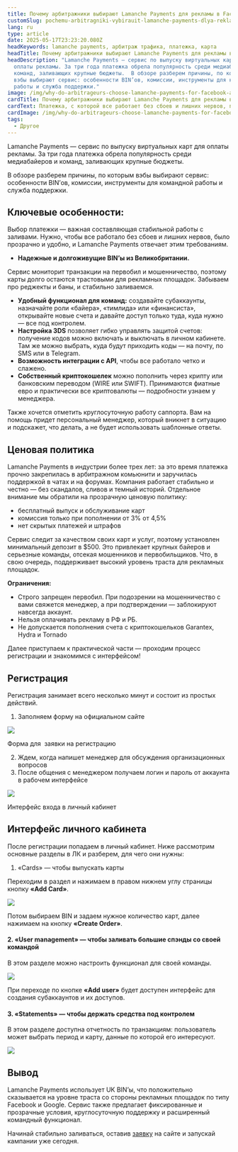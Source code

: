 ```yaml
---
title: Почему арбитражники выбирают Lamanche Payments для рекламы в Facebook и Google?
customSlug: pochemu-arbitragniki-vybirauit-lamanche-payments-dlya-reklamy-v-facebook-i-google
lang: ru
type: article
date: 2025-05-17T23:23:20.080Z
headKeywords: lamanche payments, арбитраж трафика, платежка, карта
headTitle: Почему арбитражники выбирают Lamanche Payments для рекламы в Facebook и Google?
headDescription: "Lamanche Payments — сервис по выпуску виртуальных карт для
  оплаты рекламы. За три года платежка обрела популярность среди медиабайеров и
  команд, заливающих крупные бюджеты.  В обзоре разберем причины, по которым
  вэбы выбирают сервис: особенности BIN’ов, комиссии, инструменты для командной
  работы и служба поддержки."
image: /img/why-do-arbitrageurs-choose-lamanche-payments-for-facebook-and-google-advertising-.jpg
cardTitle: Почему арбитражники выбирают Lamanche Payments для рекламы в Facebook и Google?
cardText: Платежка, с которой все работает без сбоев и лишних нервов, прозрачно и удобно
cardImage: /img/why-do-arbitrageurs-choose-lamanche-payments-for-facebook-and-google.jpg
tags:
  - Другое
---
```

Lamanche Payments — сервис по выпуску виртуальных карт для оплаты рекламы. За три года платежка обрела популярность среди медиабайеров и команд, заливающих крупные бюджеты.

В обзоре разберем причины, по которым вэбы выбирают сервис: особенности BIN’ов, комиссии, инструменты для командной работы и служба поддержки. 

## Ключевые особенности:

Выбор платежки — важная составляющая стабильной работы с заливами. Нужно, чтобы все работало без сбоев и лишних нервов, было прозрачно и удобно, и Lamanche Payments отвечает этим требованиям.

* **Надежные и долгоживущие BIN’ы из Великобритании.** 

Сервис мониторит транзакции на первобил и мошенничество, поэтому карты долго остаются трастовыми для рекламных площадок. Забываем про реджекты и баны, и стабильно заливаемся.

* **Удобный функционал для команд:** создавайте субаккаунты, назначайте роли «байера», «тимлида» или «финансиста», открывайте новые счета и давайте доступ только туда, куда нужно — все под контролем.
* **Настройка 3DS** позволяет гибко управлять защитой счетов: получение кодов можно включать и выключать в личном кабинете. Там же можно выбрать, куда будут приходить коды — на почту, по SMS или в Telegram.
* **Возможность интеграции с API**, чтобы все работало четко и слажено. 
* **Собственный криптокошелек** можно пополнить через крипту или банковским переводом (WIRE или SWIFT). Принимаются фиатные евро и практически все криптовалюты — подробности узнаем у менеджера.

Также хочется отметить круглосуточную работу саппорта. Вам на помощь придет персональный менеджер, который вникнет в ситуацию и подскажет, что делать, а не будет использовать шаблонные ответы.

## Ценовая политика 

Lamanche Payments в индустрии более трех лет: за это время платежка прочно закрепилась в арбитражном комьюнити и заручилась поддержкой в чатах и на форумах. Компания работает стабильно и честно — без скандалов, сливов и темный историй. Отдельное внимание мы обратили на прозрачную ценовую политику:

* бесплатный выпуск и обслуживание карт
* комиссия только при пополнении от 3% от 4,5%
* нет скрытых платежей и штрафов

Сервис следит за качеством своих карт и услуг, поэтому установлен минимальный депозит в $500. Это привлекает крупных байеров и серьезные команды, отсекая мошенников и первобильщиков. Что, в свою очередь, поддерживает высокий уровень траста для рекламных площадок.

**Ограничения:**

* Строго запрещен первобил. При подозрении на мошенничество с вами свяжется менеджер, а при подтверждении — заблокируют навсегда аккаунт.
* Нельзя оплачивать рекламу в РФ и РБ.
* Не допускается пополнения счета с криптокошельков Garantex, Hydra и Tornado

Далее приступаем к практической части — проходим процесс регистрации и знакомимся с интерфейсом!

## Регистрация

Регистрация занимает всего несколько минут и состоит из простых действий.

1. Заполняем форму на официальном сайте

![](https://lh7-rt.googleusercontent.com/docsz/AD_4nXfDe17Hd5PhGnLnvhNhegG14XofVlsd5t7EOSUu-07grlN6uRR3SMUhyLME56B8Qb29MErwDJyXo4JlaNEijXFcMWRnA2lequ9ivJO1Rnq2D8keS0Wr1Rl1GtxzjW7USg?key=GpfQB9auvrWAlEPmEQ84kA)

Форма для  заявки на регистрацию

2. Ждем, когда напишет менеджер для обсуждения организационных вопросов 
3. После общения с менеджером получаем логин и пароль от аккаунта в рабочем интерфейсе

![](https://lh7-rt.googleusercontent.com/docsz/AD_4nXew71JxStx8jSdbLe4sZP92KKzAmHRl4dgCfPEJ6_XRelPrYuA9oAwbslFOpUBuyHU6tKV9hYvaKKK-h1aEhQZYL1AMh-7EROqcR-ahvzb7pbooTQESPYWM2GpCjPF5K1w?key=GpfQB9auvrWAlEPmEQ84kA)

Интерфейс входа в личный кабинет

## Интерфейс личного кабинета

После регистрации попадаем в личный кабинет. Ниже рассмотрим основные разделы в ЛК и разберем, для чего они нужны:

1. «Cards» — чтобы выпускать карты

Переходим в раздел и нажимаем в правом нижнем углу страницы кнопку **«Add Card»**.

![](https://lh7-rt.googleusercontent.com/docsz/AD_4nXdP-ij40IyImbRWNPfOI9Q3r3t0XNukRDW8xzqLax4QD3sbWP2We4c08HcNX9tNeI_Wlvk65gM8CtmbP_kz4eeWxwmod4Vdh-liBNBxYPDD_OlzS-OquajIgB1G-W319w?key=GpfQB9auvrWAlEPmEQ84kA)

Потом выбираем BIN и задаем нужное количество карт, далее нажимаем на кнопку **«Create Order»**.

#### 2. «User management» — чтобы заливать большие спэнды со своей командой

В этом разделе можно настроить функционал для своей команды. 

![](https://lh7-rt.googleusercontent.com/docsz/AD_4nXcNuN88bV-XbSB2nI2_KlJQAbM0Uu5kiGpBNHXjmXhyqViPzJR2W_oojFwp-W6aTQBFz8GmbnxbaRUOhiYDgAuUPXPPmCljNPGKz2aom7oHVZwbN7rz9geDBD3mf0CXB6s?key=GpfQB9auvrWAlEPmEQ84kA)

При переходе по кнопке **«Add user»** будет доступен интерфейс для создания субаккаунтов и их доступов.

#### 3. «Statements» — чтобы держать средства под контролем

В этом разделе доступна отчетность по транзакциям: пользователь может выбрать период и карту, данные по которой его интересуют.

![](https://lh7-rt.googleusercontent.com/docsz/AD_4nXchizjzjSXQGbBnnuo9zTpwyVIZk5eoni0VI_oits3SHgkc-HwqMQkAdapOJP8gpIWmUjGvJJbMB_iK8a-EbiJJQBi5EFdgivvS_q-uTRguhrFSEgelBjjdR_zV9BF1TbE?key=GpfQB9auvrWAlEPmEQ84kA)

## Вывод

Lamanche Payments использует UK BIN’ы, что положительно сказывается на уровне траста со стороны рекламных площадок по типу Facebook и Google. Сервис также предлагает фиксированные и прозрачные условия, круглосуточную поддержку и расширенный командный функционал. 

Начинай стабильно заливаться, оставив [заявку](https://lamanchepayments.com/?utm_medium=cross_promo&utm_campaign=trafflab&utm_source=article) на сайте и запускай кампании уже сегодня.